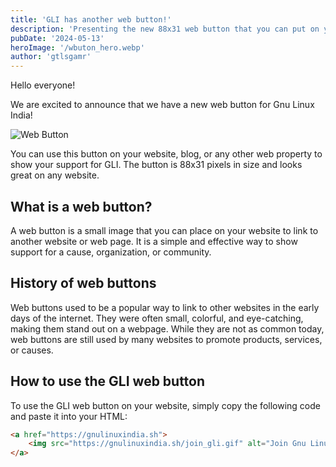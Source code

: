 ```yaml
---
title: 'GLI has another web button!'
description: 'Presenting the new 88x31 web button that you can put on your web property to show support for GLI!'
pubDate: '2024-05-13'
heroImage: '/wbuton_hero.webp'
author: 'gtlsgamr'
---
```


Hello everyone!

We are excited to announce that we have a new web button for Gnu Linux India!

![Web Button](/join_gli.gif)

You can use this button on your website, blog, or any other web property to show your support for GLI. The button is
88x31 pixels in size and looks great on any website.

## What is a web button?

A web button is a small image that you can place on your website to link to another website or web page. It is a simple
and effective way to show support for a cause, organization, or community.

## History of web buttons

Web buttons used to be a popular way to link to other websites in the early days of the internet. They were often small,
colorful, and eye-catching, making them stand out on a webpage. While they are not as common today, web buttons are
still used by many websites to promote products, services, or causes.

## How to use the GLI web button

To use the GLI web button on your website, simply copy the following code and paste it into your HTML:

```html
<a href="https://gnulinuxindia.sh">
    <img src="https://gnulinuxindia.sh/join_gli.gif" alt="Join Gnu Linux India" width="88" height="31">
</a>
```